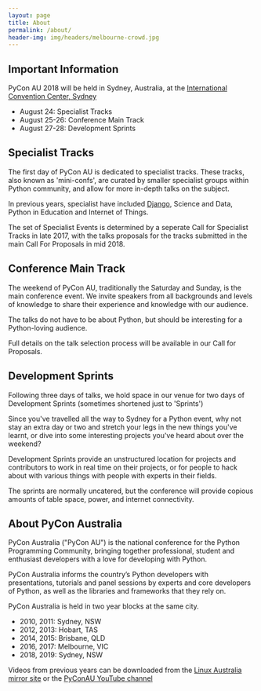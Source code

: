 ```yaml
---
layout: page
title: About 
permalink: /about/
header-img: img/headers/melbourne-crowd.jpg
---
```


## Important Information

PyCon AU 2018 will be held in Sydney, Australia, at the [International Convention Center, Sydney](https://www.iccsydney.com.au)

- August 24: Specialist Tracks
- August 25-26: Conference Main Track 
- August 27-28: Development Sprints

## Specialist Tracks

The first day of PyCon AU is dedicated to specialist tracks. These tracks, also known as 'mini-confs', are curated
by smaller specialist groups within Python community, and allow for more in-depth talks on the subject. 

In previous years, specialist have included [Django](https://djangocon.com.au), Science and Data, Python in Education and Internet of Things. 

The set of Specialist Events is determined by a seperate Call for Specialist Tracks in late 2017, with the talks proposals for the tracks submitted in the main Call For Proposals in mid 2018.

## Conference Main Track

The weekend of PyCon AU, traditionally the Saturday and Sunday, is the main conference event. We invite speakers from all backgrounds and levels of knowledge to share their experience and knowledge with our audience. 

The talks do not have to be about Python, but should be interesting for a Python-loving audience. 

Full details on the talk selection process will be available in our Call for Proposals. 

## Development Sprints

Following three days of talks, we hold space in our venue for two days of Development Sprints (sometimes shortened just to 'Sprints')

Since you've travelled all the way to Sydney for a Python event, why not stay an extra day or two and stretch your legs in the new things you've learnt, or dive into some interesting projects you've heard about over the weekend?

Development Sprints provide an unstructured location for projects and contributors to work in real time on their projects, or for people to hack about with various things with people with experts in their fields. 

The sprints are normally uncatered, but the conference will provide copious amounts of table space, power, and internet connectivity. 

## About PyCon Australia

PyCon Australia ("PyCon AU") is the national conference for the Python
Programming Community, bringing together professional, student and enthusiast developers
with a love for developing with Python.

PyCon Australia informs the country’s Python developers with presentations,
tutorials and panel sessions by experts and core developers of Python, as well
as the libraries and frameworks that they rely on.

PyCon Australia is held in two year blocks at the same city.

- 2010, 2011: Sydney, NSW
- 2012, 2013: Hobart, TAS
- 2014, 2015: Brisbane, QLD
- 2016, 2017: Melbourne, VIC
- 2018, 2019: Sydney, NSW

Videos from previous years can be downloaded from the [Linux Australia mirror site](http://mirror.linux.org.au/pycon-au/) or the [PyConAU YouTube channel](https://www.youtube.com/user/PyConAU/playlists)

